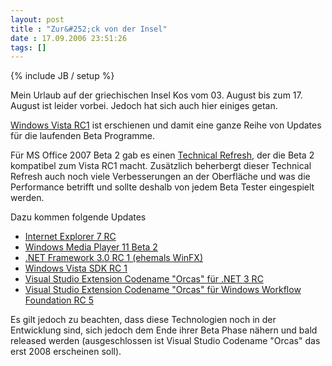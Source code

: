 ```yaml
---
layout: post
title : "Zur&#252;ck von der Insel"
date : 17.09.2006 23:51:26
tags: []
---
```

{% include JB / setup %}

Mein Urlaub auf der griechischen Insel Kos vom 03. August bis zum 17. August ist leider vorbei. Jedoch hat sich auch hier einiges getan. 

[Windows Vista RC1](http://www.winfuture.de/news,27269.html) ist erschienen und damit eine ganze Reihe von Updates für die laufenden Beta Programme. 

Für MS Office 2007 Beta 2 gab es einen [Technical Refresh](http://www.winfuture.de/news,27431.html), der die Beta 2 kompatibel zum Vista RC1 macht. Zusätzlich beherbergt dieser Technical Refresh auch noch viele Verbesserungen an der Oberfläche und was die Performance betrifft und sollte deshalb von jedem Beta Tester eingespielt werden. 

Dazu kommen folgende Updates 

*   [Internet Explorer 7 RC](http://www.microsoft.com/germany/windows/ie/downloads/default.mspx)
*   [Windows Media Player 11 Beta 2](http://www.microsoft.com/windows/windowsmedia/de/player/download/download.aspx)
*   [.NET Framework 3.0 RC 1 (ehemals WinFX)](http://www.microsoft.com/downloads/details.aspx?FamilyID=19e21845-f5e3-4387-95ff-66788825c1af&DisplayLang=en)
*   [Windows Vista SDK RC 1](http://www.microsoft.com/downloads/details.aspx?FamilyID=117ecfd3-98ad-4d67-87d2-e95a8407fa86&DisplayLang=en)
*   [Visual Studio Extension Codename "Orcas" für .NET 3 RC](http://www.microsoft.com/downloads/details.aspx?FamilyID=935aabf9-d1d0-4fc9-b443-877d8ea6eab8&DisplayLang=en)
*   [Visual Studio Extension Codename "Orcas" für Windows Workflow Foundation RC 5](http://www.microsoft.com/downloads/details.aspx?FamilyID=e8232f93-48f0-4e74-b09d-b51f1d4231a4&DisplayLang=en)

Es gilt jedoch zu beachten, dass diese Technologien noch in der Entwicklung sind, sich jedoch dem Ende ihrer Beta Phase nähern und bald released werden (ausgeschlossen ist Visual Studio Codename "Orcas" das erst 2008 erscheinen soll).

